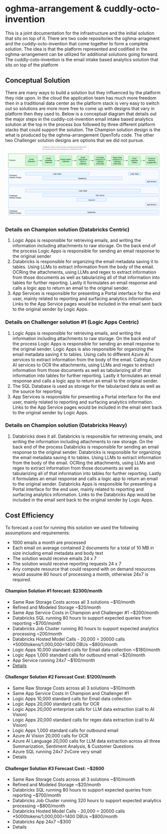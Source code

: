 # oghma-arrangement & cuddly-octo-invention
This is a joint documentation for the infrastructure and the initial solution that sits on top of it.  There are two code repositories the oghma-arragment and the cuddly-octo-invention that come together to form a complete solution.  The idea is that the platform represented and codified in the oghma-arrangement can be utilized for additional solutions going forward.  The cuddly-coto-invention is the email intake based analytics solution that sits on top of the platform

## Conceptual Solution
There are many ways to build a solution but they influenced by the platform they ride upon.  In the cloud the application team has much more freedom then in a traditional data center as the platform stack is very easy to switch out so solutions are more more free to come up with designs that vary in platform then they used to.  Below is a conceptual diagram that details out the major steps in the cuddly-cot-invention email intake based analytics solution at the top in the process box followed by three different platform stacks that could support the solution.  The Champion solution design is the what is produced by the oghma-arrangement OpenTofu code.  The other two Challenger solution designs are options that we did not pursue.
![email-analytics-conceptual solution](./email-analytics-conceptual.png)

### Details on Champion solution (Databricks Centric)
1. Logic Apps is responsible for retrieving emails, and writing the information including attachments to raw storage.  On the back end of the process Logic Apps is responsible for sending an email response to the original sender
2. Databricks is responsible for organizing the email metadata saving it to tables.  Using LLMs to extract information from the body of the email.  OCRing the attachments, using LLMs and regex to extract information from those documents as well as tabularizing all of that information into tables for further reporting.  Lastly it formulates an email response and calls a logic app to return an email to the original sender.
3. App Services is responsible for presenting a Portal interface for the end user, mainly related to reporting and surfacing analytics information.  Links to the App Service pages would be included in the email sent back to the original sender by Logic Apps.


### Details on Challenger solution #1 (Logic Apps Centric)
1. Logic Apps is responsible for retrieving emails, and writing the information including attachments to raw storage.  On the back end of the process Logic Apps is responsible for sending an email response to the original sender.  Logic Apps is also responsible for organizing the email metadata saving it to tables.  Using calls to different Azure AI services to extract information from the body of the email.  Calling Azure AI services to OCR the attachments, using LLMs and regex to extract information from those documents as well as tabularizing all of that information into tables for further reporting.  Lastly it formulates an email response and calls a logic app to return an email to the original sender.
2. The SQL Database is used as storage for the tabularized data as well as the source for reporting
3. App Services is responsible for presenting a Portal interface for the end user, mainly related to reporting and surfacing analytics information.  Links to the App Service pages would be included in the email sent back to the original sender by Logic Apps.

### Details on Champion solution (Databricks Heavy)
1. Databricks does it all.  Databricks is responsible for retrieving emails, and writing the information including attachments to raw storage.  On the back end of the process Databricks is responsible for sending an email response to the original sender.  Databricks is responsible for organizing the email metadata saving it to tables.  Using LLMs to extract information from the body of the email.  OCRing the attachments, using LLMs and regex to extract information from those documents as well as tabularizing all of that information into tables for further reporting.  Lastly it formulates an email response and calls a logic app to return an email to the original sender. Databricks Apps is responsible for presenting a Portal interface for the end user, mainly related to reporting and surfacing analytics information.  Links to the Databricks App would be included in the email sent back to the original sender by Logic Apps.



## Cost Efficiency
To forecast a cost for running this solution we used the following assumptions and requirements:
- 1000 emails a month are processed
- Each email on average contained 2 documents for a total of 10 MB in size including email metadata and body text
- The solution would receive emails 24 x 7
- The solution would receive reporting requests 24 x 7
- Any compute resource that could respond with on demand resources would assume 80 hours of processing a month, otherwise 24x7 is required.

#### Champion Solution #1 forecast: $2300/month
- Same Raw Storage Costs across all 3 solutions ~$10/month
- Refined and Modeled Storage ~$20/month
- Same App Service Costs in Champion and Challenger #1 ~$200/month
- Databricks SQL running 80 hours to support expected queries from reporting ~$700/month
- Databricks Job Cluster running 80 hours to support expected analytics processing ~200/month
- Databricks Hosted Model Calls - 20,000 = 20000 calls *5000tokens/1,000,000=1400 DBUs ~$800/month
- Logic Apps 10,000 standard calls for Email data collection ~$180/month
- Logic Apps 1,000 standard calls for outbound email  ~$20/month
- App Service running 24x7 ~$100/month
- [Details](./ExportedEstimate_1.pdf)
#### Challenger Solution #2 Forecast Cost: $1200/month
- Same Raw Storage Costs across all 3 solutions ~$10/month
- Same App Service Costs in Champion and Challenger #1
- Logic Apps 10,000 standard calls for Email data collection
- Logic Apps 20,000 standard calls for OCR
- Logic Apps 20,000 enterprise calls for LLM data extraction (call to AI Vision)
- Logic Apps 20,000 standard calls for regex data extraction (call to AI Vision)
- Logic Apps 1,000 standard calls for outbound email 
- Azure AI Vision 20,000 calls for OCR
- Azure AI Language 20,000 calls for LLM data extraction across all three Summarization, Sentiment Analysis, & Customer Questions
- Azure SQL running 24x7 2vCore very small
- Details
#### Challenger Solution #3 Forecast Cost: ~$2600
- Same Raw Storage Costs across all 3 solutions ~$10/month
- Refined and Modeled Storage ~$20/month
- Databricks SQL running 80 hours to support expected queries from reporting ~$700/month
- Databricks Job Cluster running 320 hours to support expected analytics processing ~$800/month
- Databricks Hosted Model Calls - 20,000 = 20000 calls *5000tokens/1,000,000=1400 DBUs ~$800/month
- Databricks App 24x7 ~$300
- Details
